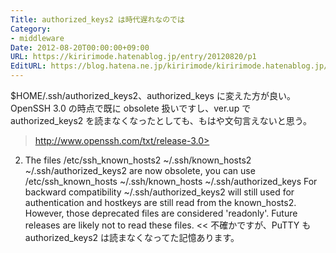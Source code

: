 ```yaml
---
Title: authorized_keys2 は時代遅れなのでは
Category:
- middleware
Date: 2012-08-20T00:00:00+09:00
URL: https://kiririmode.hatenablog.jp/entry/20120820/p1
EditURL: https://blog.hatena.ne.jp/kiririmode/kiririmode.hatenablog.jp/atom/entry/8454420450078210187
---
```


$HOME/.ssh/authorized_keys2、authorized_keys に変えた方が良い。
OpenSSH 3.0 の時点で既に obsolete 扱いですし、ver.up で authorized_keys2 を読まなくなったとしても、もはや文句言えないと思う。
>http://www.openssh.com/txt/release-3.0>
2) The files
	/etc/ssh_known_hosts2
	~/.ssh/known_hosts2
	~/.ssh/authorized_keys2
   are now obsolete, you can use
	/etc/ssh_known_hosts
	~/.ssh/known_hosts
	~/.ssh/authorized_keys
   For backward compatibility ~/.ssh/authorized_keys2 will still used for
   authentication and hostkeys are still read from the known_hosts2.
   However, those deprecated files are considered 'readonly'.  Future
   releases are likely not to read these files.
<<
不確かですが、PuTTY も authorized_keys2 は読まなくなってた記憶あります。
